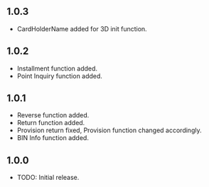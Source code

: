 ## 1.0.3

* CardHolderName added for 3D init function.

## 1.0.2

* Installment function added.
* Point Inquiry function added.

## 1.0.1

* Reverse function added.
* Return function added.
* Provision return fixed, Provision function changed accordingly.
* BIN Info function added.

## 1.0.0

* TODO: Initial release.